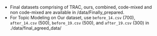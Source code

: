 - Final datasets comprising of TRAC, ours, combined, code-mixed and non code-mixed are available in /data/Finally_prepared. <br>
- For Topic Modeling on Our dataset, use `before_14.csv` (700), `after_14.csv` (500), `before_19.csv` (500), and `after_19.csv` (300) in ./data/final_agreed_data/ <br>
